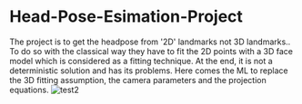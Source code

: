 # Head-Pose-Esimation-Project
The project is to get the headpose from '2D' landmarks not 3D landmarks.. To do so with the classical way they have to fit the 2D points with a 3D  face model which is considered as a fitting technique. At the end, it is not a deterministic solution and has its problems. Here comes the ML to replace the 3D fitting assumption, the camera parameters and the  projection equations.
![test2](https://user-images.githubusercontent.com/71157276/179018735-2f63f271-a1d5-4998-8cfe-edec48b80bd8.png)
